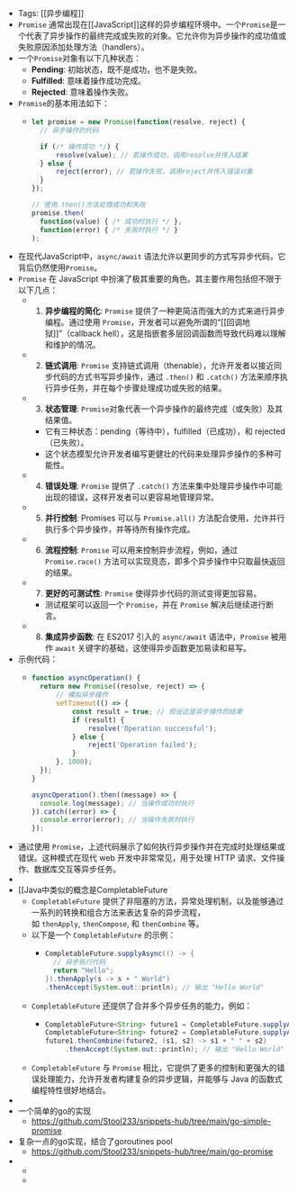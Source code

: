 - Tags: [[异步编程]]
- `Promise` 通常出现在[[JavaScript]]这样的异步编程环境中。一个`Promise`是一个代表了异步操作的最终完成或失败的对象。它允许你为异步操作的成功值或失败原因添加处理方法（handlers）。
- 一个`Promise`对象有以下几种状态：
	- **Pending**: 初始状态，既不是成功，也不是失败。
	- **Fulfilled**: 意味着操作成功完成。
	- **Rejected**: 意味着操作失败。
- `Promise`的基本用法如下：
	- ```javascript
	  let promise = new Promise(function(resolve, reject) {
	    // 异步操作的代码
	  
	    if (/* 操作成功 */) {
	        resolve(value); // 若操作成功，调用resolve并传入结果
	    } else {
	        reject(error); // 若操作失败，调用reject并传入错误对象
	    }
	  });
	  
	  // 使用.then()方法处理成功和失败
	  promise.then(
	    function(value) { /* 成功时执行 */ },
	    function(error) { /* 失败时执行 */ }
	  );
	  ```
- 在现代JavaScript中，`async/await` 语法允许以更同步的方式写异步代码，它背后仍然使用`Promise`。
- `Promise` 在 JavaScript 中扮演了极其重要的角色。其主要作用包括但不限于以下几点：
	- 1. **异步编程的简化**: `Promise` 提供了一种更简洁而强大的方式来进行异步编程。通过使用 `Promise`，开发者可以避免所谓的“[[回调地狱]]”（callback hell），这是指嵌套多层回调函数而导致代码难以理解和维护的情况。
	- 2. **链式调用**: `Promise` 支持链式调用（thenable），允许开发者以接近同步代码的方式书写异步操作，通过 `.then()` 和 `.catch()` 方法来顺序执行异步任务，并在每个步骤处理成功或失败的结果。
	- 3. **状态管理**: `Promise`对象代表一个异步操作的最终完成（或失败）及其结果值。
		- 它有三种状态：pending（等待中），fulfilled（已成功），和 rejected（已失败）。
		- 这个状态模型允许开发者编写更健壮的代码来处理异步操作的多种可能性。
	- 4. **错误处理**: `Promise` 提供了 `.catch()` 方法来集中处理异步操作中可能出现的错误，这样开发者可以更容易地管理异常。
	- 5. **并行控制**: Promises 可以与 `Promise.all()` 方法配合使用，允许并行执行多个异步操作，并等待所有操作完成。
	- 6. **流程控制**: `Promise` 可以用来控制异步流程，例如，通过 `Promise.race()` 方法可以实现竞态，即多个异步操作中只取最快返回的结果。
	- 7. **更好的可测试性**: `Promise` 使得异步代码的测试变得更加容易。
		- 测试框架可以返回一个 `Promise`，并在 `Promise` 解决后继续进行断言。
	- 8. **集成异步函数**: 在 ES2017 引入的 `async/await` 语法中，`Promise` 被用作 `await` 关键字的基础，这使得异步函数更加易读和易写。
- 示例代码：
	- ```javascript
	  function asyncOperation() {
	    return new Promise((resolve, reject) => {
	        // 模拟异步操作
	        setTimeout(() => {
	            const result = true; // 假设这是异步操作的结果
	            if (result) {
	                resolve('Operation successful');
	            } else {
	                reject('Operation failed');
	            }
	        }, 1000);
	    });
	  }
	  
	  asyncOperation().then((message) => {
	    console.log(message); // 当操作成功时执行
	  }).catch((error) => {
	    console.error(error); // 当操作失败时执行
	  });
	  ```
- 通过使用 `Promise`，上述代码展示了如何执行异步操作并在完成时处理结果或错误。这种模式在现代 web 开发中非常常见，用于处理 HTTP 请求、文件操作、数据库交互等异步任务。
-
- [[Java中类似的概念是CompletableFuture
	- `CompletableFuture` 提供了非阻塞的方法，异常处理机制，以及能够通过一系列的转换和组合方法来表达复杂的异步流程，如 `thenApply`, `thenCompose`, 和 `thenCombine` 等。
	- 以下是一个 `CompletableFuture` 的示例：
		- ```java
		  CompletableFuture.supplyAsync(() -> {
		    // 异步执行代码
		    return "Hello";
		  }).thenApply(s -> s + " World")
		  .thenAccept(System.out::println); // 输出 "Hello World"
		  ```
	- `CompletableFuture` 还提供了合并多个异步任务的能力，例如：
		- ```java
		  CompletableFuture<String> future1 = CompletableFuture.supplyAsync(() -> "Hello");
		  CompletableFuture<String> future2 = CompletableFuture.supplyAsync(() -> "World");
		  future1.thenCombine(future2, (s1, s2) -> s1 + " " + s2)
		       .thenAccept(System.out::println); // 输出 "Hello World"
		  ```
	- `CompletableFuture` 与 `Promise` 相比，它提供了更多的控制和更强大的错误处理能力，允许开发者构建复杂的异步逻辑，并能够与 Java 的函数式编程特性很好地结合。
-
- 一个简单的go的实现
	- https://github.com/Stool233/snippets-hub/tree/main/go-simple-promise
- 复杂一点的go实现，结合了goroutines pool
	- https://github.com/Stool233/snippets-hub/tree/main/go-promise
-
	-
	-